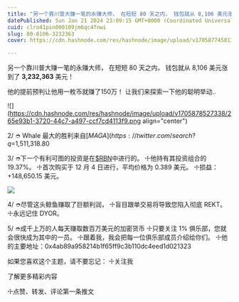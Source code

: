 ```yaml
---
title: "另一个靠川普大赚一笔的永赚大师， 在短短 80 天之内， 钱包就从 8,106 美元涨到了 3,232,363 美元！"
datePublished: Sun Jan 21 2024 23:09:15 GMT+0000 (Coordinated Universal Time)
cuid: clro41pin000109jm6qc4fnwi
slug: 80-8106-3232363
cover: https://cdn.hashnode.com/res/hashnode/image/upload/v1705877458119/06d10086-0764-4c0c-9da6-a9aba3fc3703.png

---
```


另一个靠川普大赚一笔的永赚大师， 在短短 80 天之内， 钱包就从 8,106 美元涨到了 **3,232,363** 美元！

他的提前预判让他用一枚币就赚了150万！ 让我们来探索一下他的聪明举动..

![](https://cdn.hashnode.com/res/hashnode/image/upload/v1705878527338/265e93b1-3720-44c7-a497-ccf7cd4113f9.png align="center")

2/ ➮ Whale 最大的胜利来自[$MAGA](https://twitter.com/search?q=%24MAGA&src=cashtag_click) ☩他从 11 月底开始积极采购，然后只是等待主泵。 ☩仍然拿着这个赚钱的袋子。 ☩损益：+$1,511,318.80

3/ ➮下一个有利可图的投资是在[$RBN](https://twitter.com/search?q=%24RBN&src=cashtag_click)中进行的。 ☩他持有其投资组合的 19.37%。 ☩首次购买于 12 月 4 日进行，平均价格为 0.389 美元。 ☩损益：+148,650.15 美元。

![]( align="center")

4/ ➮尽管这头鲸鱼赚取了巨额利润， ☩盲目跟单交易将导致您陷入彻底 REKT。 ☩永远记住 DYOR。

5/ ➮成千上万的人每天赚取数百万美元的加密货币 ☩只要关注 1% 俱乐部，您就会很快成为其中的一员。 ☩跟着我，我会把每一位俱乐部成员介绍给你们。 ☩他的主要地址：0x4ab89a958214b1f65ff9c3b110dc4eed1d021323

如果您喜欢这个主题，请不要忘记： ☩关注我

了解更多精彩内容

☩点赞、转发、评论第一条推文
